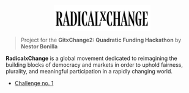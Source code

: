 <p align="center">
  <img align="center" width="50%" src="/documentation/resources/rxc-logo.svg">
</p>

> Project for the **GitxChange2: Quadratic Funding Hackathon**
> by **Nestor Bonilla**

**RadicalxChange** is a global movement dedicated to reimagining the building blocks of democracy and markets in order to uphold fairness, plurality, and meaningful participation in a rapidly changing world.

* [Challenge no. 1](https://github.com/nestorbonilla/radicalxchange2/tree/master/openfund/readme.md)
